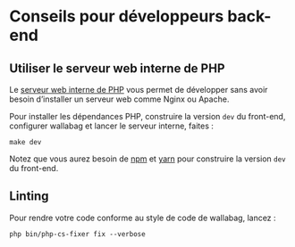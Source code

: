 # Conseils pour développeurs back-end

## Utiliser le serveur web interne de PHP

Le [serveur web interne de PHP](https://www.php.net/manual/fr/features.commandline.webserver.php) vous permet de développer sans avoir besoin d’installer un serveur web comme Nginx ou Apache.

Pour installer les dépendances PHP, construire la version `dev` du front-end, configurer wallabag et lancer le serveur interne, faites :

```
make dev
```

Notez que vous aurez besoin de [npm](https://nodejs.org/fr/download/) et [yarn](https://yarnpkg.com/fr/docs/install) pour construire la version `dev` du front-end.

## Linting

Pour rendre votre code conforme au style de code de wallabag, lancez :

```
php bin/php-cs-fixer fix --verbose
```
